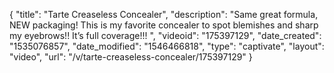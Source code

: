 {
    "title": "Tarte Creaseless Concealer",
    "description": "Same great formula, NEW packaging! This is my favorite concealer to spot blemishes and sharp my eyebrows!! It’s full coverage!!! ",
    "videoid": "175397129",
    "date_created": "1535076857",
    "date_modified": "1546466818",
    "type": "captivate",
    "layout": "video",
    "url": "\/v\/tarte-creaseless-concealer\/175397129"
}